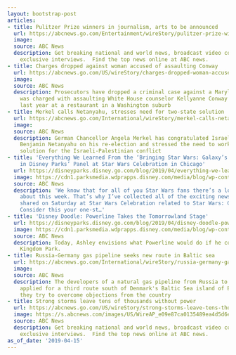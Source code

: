 ```yaml
---
layout: bootstrap-post
articles:
- title: Pulitzer Prize winners in journalism, arts to be announced
  url: https://abcnews.go.com/Entertainment/wireStory/pulitzer-prize-winners-journalism-arts-announced-62404664
  image: 
  source: ABC News
  description: Get breaking national and world news, broadcast video coverage, and
    exclusive interviews.  Find the top news online at ABC news.
- title: Charges dropped against woman accused of assaulting Conway
  url: https://abcnews.go.com/US/wireStory/charges-dropped-woman-accused-assaulting-conway-62404662
  image: 
  source: ABC News
  description: Prosecutors have dropped a criminal case against a Maryland woman who
    was charged with assaulting White House counselor Kellyanne Conway during a confrontation
    last year at a restaurant in a Washington suburb
- title: Merkel calls Netanyahu, stresses need for two-state solution
  url: https://abcnews.go.com/International/wireStory/merkel-calls-netanyahu-stresses-state-solution-62404659
  image: 
  source: ABC News
  description: German Chancellor Angela Merkel has congratulated Israeli Prime Minister
    Benjamin Netanyahu on his re-election and stressed the need to work toward a two-state
    solution for the Israeli-Palestinian conflict
- title: 'Everything We Learned From the ‘Bringing Star Wars: Galaxy’s Edge to life
    in Disney Parks’ Panel at Star Wars Celebration in Chicago'
  url: https://disneyparks.disney.go.com/blog/2019/04/everything-we-learned-from-the-bringing-star-wars-galaxys-edge-to-life-in-disney-parks-panel-at-star-wars-celebration-in-chicago/
  image: https://cdn1.parksmedia.wdprapps.disney.com/media/blog/wp-content/uploads/2019/04/yt678398u.jpg
  source: ABC News
  description: 'We know that for all of you Star Wars fans there’s a lot to be excited
    about this week. That’s why I’ve collected all of the exciting news that was just
    shared on Saturday at Star Wars Celebration related to Star Wars: Galaxy’s Edge.
    Consider this your one-st…'
- title: 'Disney Doodle: Powerline Takes the Tomorrowland Stage'
  url: https://disneyparks.disney.go.com/blog/2019/04/disney-doodle-powerline-takes-the-tomorrowland-stage/
  image: https://cdn1.parksmedia.wdprapps.disney.com/media/blog/wp-content/uploads/2019/04/jhdbygf8hui387.jpg
  source: ABC News
  description: Today, Ashley envisions what Powerline would do if he could visit Magic
    Kingdom Park.
- title: Russia-Germany gas pipeline seeks new route in Baltic sea
  url: https://abcnews.go.com/International/wireStory/russia-germany-gas-pipeline-seeks-route-baltic-sea-62404361
  image: 
  source: ABC News
  description: The developers of a natural gas pipeline from Russia to Germany have
    applied for a third route south of Denmark's Baltic Sea island of Bornholm, as
    they try to overcome objections from the country
- title: Strong storms leave tens of thousands without power
  url: https://abcnews.go.com/US/wireStory/strong-storms-leave-tens-thousands-power-62404193
  image: https://s.abcnews.com/images/US/WireAP_e09e87ca0135489ea4d5d6e68de64bce_16x9_992.jpg
  source: ABC News
  description: Get breaking national and world news, broadcast video coverage, and
    exclusive interviews.  Find the top news online at ABC news.
as_of_date: '2019-04-15'
---
```


